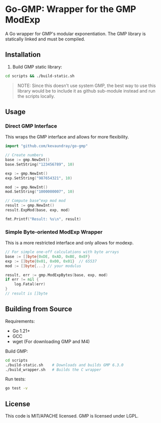 # Go-GMP: Wrapper for the GMP ModExp

A Go wrapper for GMP's modular exponentiation. The GMP library is statically linked and must be compiled.

## Installation

1. Build GMP static library:
```bash
cd scripts && ./build-static.sh
```

> NOTE: Since this doesn't use system GMP, the best way to use this library would be to include it as github sub-module instead and run the scripts locally.

## Usage

### Direct GMP Interface

This wraps the GMP interface and allows for more flexibility.

```go
import "github.com/kevaundray/go-gmp"

// Create numbers
base := gmp.NewInt()
base.SetString("123456789", 10)

exp := gmp.NewInt()
exp.SetString("987654321", 10)

mod := gmp.NewInt()
mod.SetString("1000000007", 10)

// Compute base^exp mod mod
result := gmp.NewInt()
result.ExpMod(base, exp, mod)

fmt.Printf("Result: %s\n", result)
```

### Simple Byte-oriented ModExp Wrapper

This is a more restricted interface and only allows for modexp.

```go
// For simple one-off calculations with byte arrays
base := []byte{0xDE, 0xAD, 0xBE, 0xEF}
exp := []byte{0x01, 0x00, 0x01}  // 65537
mod := []byte{...} // your modulus

result, err := gmp.ModExpBytes(base, exp, mod)
if err != nil {
    log.Fatal(err)
}
// result is []byte
```

## Building from Source

Requirements:
- Go 1.21+
- GCC
- wget (For downloading GMP and M4)

Build GMP:
```bash
cd scripts
./build-static.sh    # Downloads and builds GMP 6.3.0
./build_wrapper.sh   # Builds the C wrapper
```

Run tests:
```bash
go test -v
```

## License

This code is MIT/APACHE licensed. GMP is licensed under LGPL.